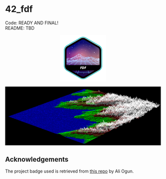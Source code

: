 # 42_fdf

Code: READY AND FINAL!      
README: TBD

<p align="center">
    <img src="https://raw.githubusercontent.com/alx-sch/42_fdf/main/.assets/fdfe.png" alt="pipex_badge.png" />
</p>

![Screenshot from 2024-04-24 21-15-30](https://raw.githubusercontent.com/alx-sch/42_fdf/main/.assets/fdf_example.png)

## Acknowledgements
The project badge used is retrieved from [this repo](https://github.com/ayogun/42-project-badges) by Ali Ogun.
